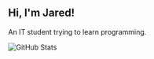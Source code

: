 ## Hi, I'm Jared!

An IT student trying to learn programming.

![GitHub Stats](https://github-readme-stats.vercel.app/api?username=karl2522&show_icons=true&theme=radical)

<!--
**karl2522/karl2522** is a ✨ _special_ ✨ repository because its `README.md` (this file) appears on your GitHub profile.

Here are some ideas to get you started:

- 🔭 I’m currently working on ...
- 🌱 I’m currently learning ...
- 👯 I’m looking to collaborate on ...
- 🤔 I’m looking for help with ...
- 💬 Ask me about ...
- 📫 How to reach me: ...
- 😄 Pronouns: ...
- ⚡ Fun fact: ...
-->
